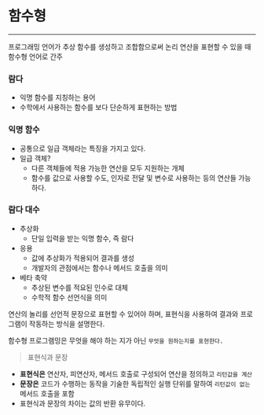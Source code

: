# 함수형

---

프로그래밍 언어가 추상 함수를 생성하고 조합함으로써 논리 연산을 표현할 수 있을 때 함수형 언어로 간주

### 람다
- 익명 함수를 지칭하는 용어
- 수학에서 사용하는 함수를 보다 단순하게 표현하는 방법

### 익명 함수
- 공통으로 일급 객체라는 특징을 가지고 있다.
- 일급 객체?
  - 다른 객체들에 적용 가능한 연산을 모두 지원하는 개체
  - 함수를 값으로 사용할 수도, 인자로 전달 및 변수로 사용하는 등의 연산들 가능하다.

### 람다 대수
- 추상화
  - 단일 입력을 받는 익명 함수, 즉 람다
- 응용
  - 값에 추상화가 적용되어 결과를 생성
  - 개발자의 관점에서는 함수나 메서드 호출을 의미
- 베타 축약
  - 추상된 변수를 적요된 인수로 대체
  - 수학적 함수 선언식을 의미

연산의 놀리를 선언적 문장으로 표현할 수 있어야 하며, 표현식을 사용하여 결과와 프로그램이 작동하는 방식을 설명한다.

함수형 프로그램밍은 무엇을 해야 하는 지가 아닌 `무엇을 원하는지를 표현한다.`

> 표현식과 문장
- **표현식은** 연산자, 피연산자, 메서드 호출로 구성되어 연산을 정의하고 `리턴값을 계산`
- **문장은** 코드가 수행하는 동작을 기술한 독립적인 실행 단위를 말하여 `리턴값이 없는` 메서드 호출을 포함
- 표현식과 문장의 차이는 값의 반환 유무이다.